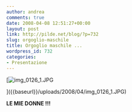 ```yaml
---
author: andrea
comments: true
date: 2008-04-08 12:51:27+00:00
layout: post
link: http://pilde.net/blog/?p=732
slug: orgoglio-maschile
title: Orgoglio maschile ...
wordpress_id: 732
categories:
- Presentazione
---
```


[![img_0126_1.JPG]({{baseurl}}/uploads/2008/04/img_0126_1.JPG)


]({{baseurl}}/uploads/2008/04/img_0126_1.JPG)




**LE MIE DONNE !!!**
